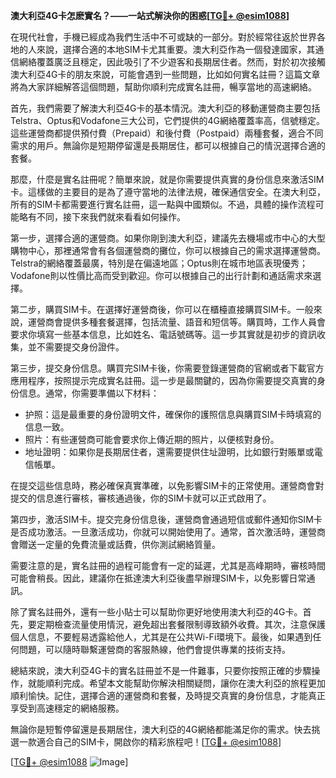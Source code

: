 **澳大利亞4G卡怎麽實名？——一站式解決你的困惑[[TG💪+ @esim1088](https://t.me/s/esim1088)]**

在現代社會，手機已經成為我們生活中不可或缺的一部分。對於經常往返於世界各地的人來說，選擇合適的本地SIM卡尤其重要。澳大利亞作為一個發達國家，其通信網絡覆蓋廣泛且穩定，因此吸引了不少遊客和長期居住者。然而，對於初次接觸澳大利亞4G卡的朋友來說，可能會遇到一些問題，比如如何實名註冊？這篇文章將為大家詳細解答這個問題，幫助你順利完成實名註冊，暢享當地的高速網絡。

首先，我們需要了解澳大利亞4G卡的基本情況。澳大利亞的移動運營商主要包括Telstra、Optus和Vodafone三大公司，它們提供的4G網絡覆蓋率高，信號穩定。這些運營商都提供預付費（Prepaid）和後付費（Postpaid）兩種套餐，適合不同需求的用戶。無論你是短期停留還是長期居住，都可以根據自己的情況選擇合適的套餐。

那麼，什麼是實名註冊呢？簡單來說，就是你需要提供真實的身份信息來激活SIM卡。這樣做的主要目的是為了遵守當地的法律法規，確保通信安全。在澳大利亞，所有的SIM卡都需要進行實名註冊，這一點與中國類似。不過，具體的操作流程可能略有不同，接下來我們就來看看如何操作。

第一步，選擇合適的運營商。如果你剛到澳大利亞，建議先去機場或市中心的大型購物中心，那裡通常會有各個運營商的攤位，你可以根據自己的需求選擇運營商。Telstra的網絡覆蓋最廣，特別是在偏遠地區；Optus則在城市地區表現優秀；Vodafone則以性價比高而受到歡迎。你可以根據自己的出行計劃和通話需求來選擇。

第二步，購買SIM卡。在選擇好運營商後，你可以在櫃檯直接購買SIM卡。一般來說，運營商會提供多種套餐選擇，包括流量、語音和短信等。購買時，工作人員會要求你填寫一些基本信息，比如姓名、電話號碼等。這一步其實就是初步的資訊收集，並不需要提交身份證件。

第三步，提交身份信息。購買完SIM卡後，你需要登錄運營商的官網或者下載官方應用程序，按照提示完成實名註冊。這一步是最關鍵的，因為你需要提交真實的身份信息。通常，你需要準備以下材料：

- 护照：這是最重要的身份證明文件，確保你的護照信息與購買SIM卡時填寫的信息一致。
- 照片：有些運營商可能會要求你上傳近期的照片，以便核對身份。
- 地址證明：如果你是長期居住者，還需要提供住址證明，比如銀行對賬單或電信帳單。

在提交這些信息時，務必確保真實準確，以免影響SIM卡的正常使用。運營商會對提交的信息進行審核，審核通過後，你的SIM卡就可以正式啟用了。

第四步，激活SIM卡。提交完身份信息後，運營商會通過短信或郵件通知你SIM卡是否成功激活。一旦激活成功，你就可以開始使用了。通常，首次激活時，運營商會贈送一定量的免費流量或話費，供你測試網絡質量。

需要注意的是，實名註冊的過程可能會有一定的延遲，尤其是高峰期時，審核時間可能會稍長。因此，建議你在抵達澳大利亞後盡早辦理SIM卡，以免影響日常通訊。

除了實名註冊外，還有一些小貼士可以幫助你更好地使用澳大利亞的4G卡。首先，要定期檢查流量使用情況，避免超出套餐限制導致額外收費。其次，注意保護個人信息，不要輕易透露給他人，尤其是在公共Wi-Fi環境下。最後，如果遇到任何問題，可以隨時聯繫運營商的客服熱線，他們會提供專業的技術支持。

總結來說，澳大利亞4G卡的實名註冊並不是一件難事，只要你按照正確的步驟操作，就能順利完成。希望本文能幫助你解決相關疑問，讓你在澳大利亞的旅程更加順利愉快。記住，選擇合適的運營商和套餐，及時提交真實的身份信息，才能真正享受到高速穩定的網絡服務。

無論你是短暫停留還是長期居住，澳大利亞的4G網絡都能滿足你的需求。快去挑選一款適合自己的SIM卡，開啟你的精彩旅程吧！[[TG💪+ @esim1088](https://t.me/s/esim1088)]

[[TG💪+ @esim1088](https://t.me/s/esim1088) ![Image](https://i.postimg.cc/4NQfJmqS/Snipaste-2025-05-13-00-14-12.png)]